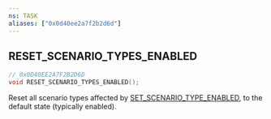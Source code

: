 ```yaml
---
ns: TASK
aliases: ["0x0d40ee2a7f2b2d6d"]
---
```

## RESET_SCENARIO_TYPES_ENABLED

```c
// 0x0D40EE2A7F2B2D6D
void RESET_SCENARIO_TYPES_ENABLED();
```

Reset all scenario types affected by [SET_SCENARIO_TYPE_ENABLED](#_0xEB47EC4E34FB7EE1), to the default state (typically enabled).

